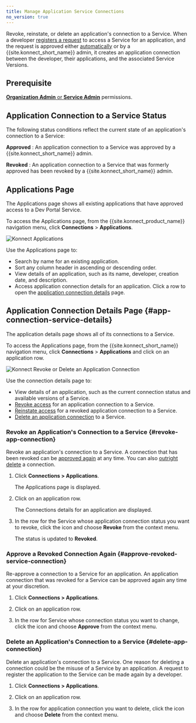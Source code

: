 ```yaml
---
title: Manage Application Service Connections
no_version: true
---
```


Revoke, reinstate, or delete an application's connection to a Service. When a developer
[registers a request](/konnect/dev-portal/applications/dev-reg-app-service) to access a Service for an
application, and the request is approved either [automatically](/konnect/dev-portal/access-and-approval/auto-approve-devs-apps)
or by a {{site.konnect_short_name}} admin, it creates an application connection between the
developer, their applications, and the associated Service Versions.

<!---When the state of the application changes, an email is sent to the developer to notify
them about the change in status.--->

## Prerequisite

[**Organization Admin** or **Service Admin**](/konnect/org-management/teams-and-roles)
permissions.

## Application Connection to a Service Status

The following status conditions reflect the current state of an application's connection to a Service:

**Approved**
: An application connection to a Service was approved by a {{site.konnect_short_name}} admin.

**Revoked**
: An application connection to a Service that was formerly approved has been revoked by a
{{site.konnect_short_name}} admin.

## Applications Page

The Applications page shows all existing applications that have approved access to a Dev Portal Service.

To access the Applications page, from the {{site.konnect_product_name}} navigation menu,
click **Connections** > **Applications**.

![Konnect Applications](/assets/images/docs/konnect/konnect-apps-page.png)

Use the Applications page to:

- Search by name for an existing application.
- Sort any column header in ascending or descending order.
- View details of an application, such as its name, developer, creation date, and description.
- Access application connection details for an application. Click a row to open the
  [application connection details](#app-connection-service-details) page.

## Application Connection Details Page {#app-connection-service-details}

The application details page shows all of its connections to a Service.

To access the Applications page, from the {{site.konnect_short_name}} navigation menu,
click **Connections** > **Applications** and click on an application row.

![Konnect Revoke or Delete an Application Connection](/assets/images/docs/konnect/konnect-revoke-delete-app-connection.png)

Use the connection details page to:

- View details of an application, such as the current connection status and available versions of a Service.
- [Revoke access](#revoke-app-connection) for an application connection to a Service.
- [Reinstate access](#approve-revoked-service-connection) for a revoked application connection to a Service.
- [Delete an application connection](#delete-app-connection) to a Service.

### Revoke an Application's Connection to a Service {#revoke-app-connection}

Revoke an application's connection to a Service. A connection that has been revoked can be
[approved again](#approve-revoked-service-connection) at any time. You can also
[outright delete](#delete-app-connection) a connection.

1. Click **Connections > Applications**.

   The Applications page is displayed.

2. Click on an application row.

   The Connections details for an application are displayed.

3. In the row for the Service whose application connection status you want to revoke, click the icon and
   choose **Revoke** from the context menu.

   The status is updated to **Revoked**.

### Approve a Revoked Connection Again {#approve-revoked-service-connection}

Re-approve a connection to a Service for an application. An application connection
that was revoked for a Service can be approved again any time at your discretion.

1. Click **Connections > Applications**.

2. Click on an application row.

3. In the row for Service whose connection status you want to change, click the
icon and choose **Approve** from the context menu.

### Delete an Application's Connection to a Service {#delete-app-connection}

Delete an application's connection to a Service. One reason for deleting a connection
could be the misuse of a Service by an application. A request to register the application
to the Service can be made again by a developer.

1. Click **Connections > Applications**.

2. Click on an application row.

3. In the row for application connection you want to delete, click the icon and choose **Delete** from the
   context menu.
